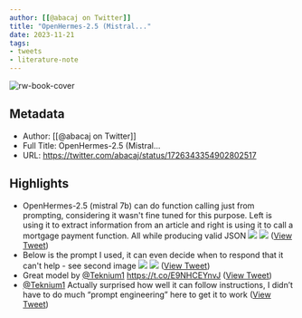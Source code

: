```yaml
---
author: [[@abacaj on Twitter]]
title: "OpenHermes-2.5 (Mistral..."
date: 2023-11-21
tags: 
- tweets
- literature-note
---
```

![rw-book-cover](https://pbs.twimg.com/profile_images/1678598826544734210/Z8ZMuiAR.jpg)

## Metadata
- Author: [[@abacaj on Twitter]]
- Full Title: OpenHermes-2.5 (Mistral...
- URL: https://twitter.com/abacaj/status/1726343354902802517

## Highlights
- OpenHermes-2.5 (mistral 7b) can do function calling just from prompting, considering it wasn't fine tuned for this purpose. Left is using it to extract information from an article and right is using it to call a mortgage payment function. All while producing valid JSON 
  ![](https://pbs.twimg.com/media/F_UybC0WcAAFvg7.jpg) 
  ![](https://pbs.twimg.com/media/F_UybCtWQAAprLz.jpg) ([View Tweet](https://twitter.com/abacaj/status/1726343354902802517))
- Below is the prompt I used, it can even decide when to respond that it can't help - see second image 
  ![](https://pbs.twimg.com/media/F_Uzy4kWoAAMAiE.jpg) 
  ![](https://pbs.twimg.com/media/F_Uz-XnXIAA3M3S.jpg) ([View Tweet](https://twitter.com/abacaj/status/1726343357218345284))
- Great model by <a href="https://twitter.com/Teknium1">@Teknium1</a> https://t.co/E9NHCEYnvJ ([View Tweet](https://twitter.com/abacaj/status/1726343359805964560))
- <a href="https://twitter.com/Teknium1">@Teknium1</a> Actually surprised how well it can follow instructions, I didn’t have to do much “prompt engineering” here to get it to work ([View Tweet](https://twitter.com/abacaj/status/1726346293188976935))
